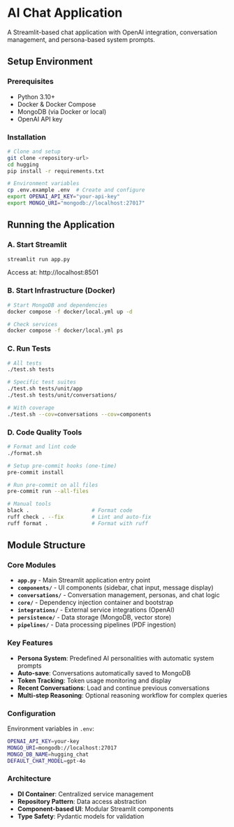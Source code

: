 # AI Chat Application

A Streamlit-based chat application with OpenAI integration, conversation management, and persona-based system prompts.

## Setup Environment

### Prerequisites
- Python 3.10+
- Docker & Docker Compose
- MongoDB (via Docker or local)
- OpenAI API key

### Installation
```bash
# Clone and setup
git clone <repository-url>
cd hugging
pip install -r requirements.txt

# Environment variables
cp .env.example .env  # Create and configure
export OPENAI_API_KEY="your-api-key"
export MONGO_URI="mongodb://localhost:27017"
```

## Running the Application

### A. Start Streamlit
```bash
streamlit run app.py
```
Access at: http://localhost:8501

### B. Start Infrastructure (Docker)
```bash
# Start MongoDB and dependencies
docker compose -f docker/local.yml up -d

# Check services
docker compose -f docker/local.yml ps
```

### C. Run Tests
```bash
# All tests
./test.sh tests

# Specific test suites
./test.sh tests/unit/app
./test.sh tests/unit/conversations/

# With coverage
./test.sh --cov=conversations --cov=components
```

### D. Code Quality Tools
```bash
# Format and lint code
./format.sh

# Setup pre-commit hooks (one-time)
pre-commit install

# Run pre-commit on all files
pre-commit run --all-files

# Manual tools
black .                    # Format code
ruff check . --fix         # Lint and auto-fix
ruff format .              # Format with ruff
```

## Module Structure

### Core Modules
- **`app.py`** - Main Streamlit application entry point
- **`components/`** - UI components (sidebar, chat input, message display)
- **`conversations/`** - Conversation management, personas, and chat logic
- **`core/`** - Dependency injection container and bootstrap
- **`integrations/`** - External service integrations (OpenAI)
- **`persistence/`** - Data storage (MongoDB, vector store)
- **`pipelines/`** - Data processing pipelines (PDF ingestion)

### Key Features
- **Persona System**: Predefined AI personalities with automatic system prompts
- **Auto-save**: Conversations automatically saved to MongoDB
- **Token Tracking**: Token usage monitoring and display
- **Recent Conversations**: Load and continue previous conversations
- **Multi-step Reasoning**: Optional reasoning workflow for complex queries

### Configuration
Environment variables in `.env`:
```bash
OPENAI_API_KEY=your-key
MONGO_URI=mongodb://localhost:27017
MONGO_DB_NAME=hugging_chat
DEFAULT_CHAT_MODEL=gpt-4o
```

### Architecture
- **DI Container**: Centralized service management
- **Repository Pattern**: Data access abstraction
- **Component-based UI**: Modular Streamlit components
- **Type Safety**: Pydantic models for validation
